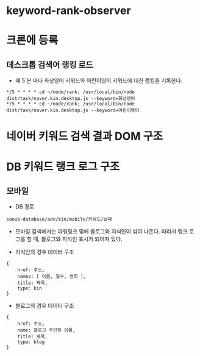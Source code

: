 # keyword-rank-observer




# 크론에 등록

## 데스크톱 검색어 랭킹 로드

* 매 5 분 마다 화상영어 키워드와 어린이영어 키워드에 대한 랭킹을 기록한다.

````
*/5 * * * * cd ~/node/rank; /usr/local/bin/node dist/task/naver.kin.desktop.js --keyword=화상영어
*/5 * * * * cd ~/node/rank; /usr/local/bin/node dist/task/naver.kin.desktop.js --keyword=어린이영어
````



# 네이버 키워드 검색 결과 DOM 구조

# DB 키워드 랭크 로그 구조

## 모바일

* DB 경로
````
sonub-database/adv/kin/mobile/키워드/날짜
````

* 모바일 검색에서는 파워링크 및에 블로그와 지식인이 섞여 나온다. 따라서 랭크 로그를 할 때, 블로그와 지식인 표시가 되어져 있다.

* 지식인의 경우 데이터 구조

````
{
    href: 주소,
    names: [ 이름, 철수, 영희 ],
    title: 제목,
    type: kin
}
````


* 블로그의 경우 데이터 구조

````
{
    href: 주소,
    name: 블로그 주인장 이름,
    title: 제목,
    type: blog
}
````


